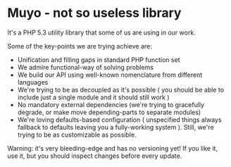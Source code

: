 Muyo - not so useless library
====
It's a PHP 5.3 utility library that some of us are using in our work.

Some of the key-points we are trying achieve are:
* Unification and filling gaps in standard PHP function set
* We admire functional-way of solving problems
* We build our API using well-known nomenclature from different languages
* We're trying to be as decoupled as it's possible ( you should be able to include just a single module and it should still work )
* No mandatory external dependencies (we're trying to gracefully degrade, or make move depending-parts to separate modules)
* We're loving defaults-based configuration ( unspecified things always fallback to defaults leaving you a fully-working system ). Still, we're trying to be as customizable as possible.


Warning: it's very bleeding-edge and has no versioning yet! If you like it, use it, but you should inspect changes before every update.
